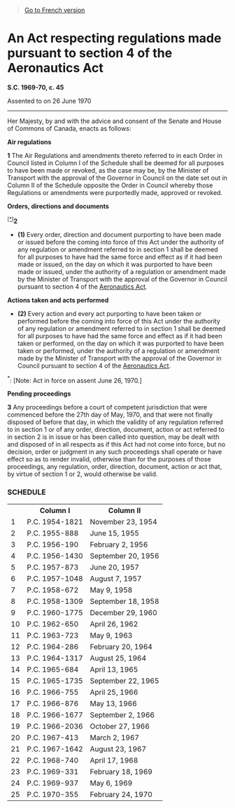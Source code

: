 > [Go to French version](/fr/Lois/Lois%20du%20Canada/1969-70/ch.%2045.md)

# An Act respecting regulations made pursuant to section 4 of the Aeronautics Act

**S.C. 1969-70, c. 45**


Assented to on 26 June 1970

----------



Her Majesty, by and with the advice and consent of the Senate and House of Commons of Canada, enacts as follows:






**Air regulations**

**1** The Air Regulations and amendments thereto referred to in each Order in Council listed in Column I of the Schedule shall be deemed for all purposes to have been made or revoked, as the case may be, by the Minister of Transport with the approval of the Governor in Council on the date set out in Column II of the Schedule opposite the Order in Council whereby those Regulations or amendments were purportedly made, approved or revoked.




**Orders, directions and documents**

<sup><a href='#R-5.3_en_2'>[*]</a></sup>**2** 

- **(1)** Every order, direction and document purporting to have been made or issued before the coming into force of this Act under the authority of any regulation or amendment referred to in section 1 shall be deemed for all purposes to have had the same force and effect as if it had been made or issued, on the day on which it was purported to have been made or issued, under the authority of a regulation or amendment made by the Minister of Transport with the approval of the Governor in Council pursuant to section 4 of the [Aeronautics Act](/en/Acts/Revised%20Statutes%20of%20Canada/A/A-2.md).

**Actions taken and acts performed**

- **(2)** Every action and every act purporting to have been taken or performed before the coming into force of this Act under the authority of any regulation or amendment referred to in section 1 shall be deemed for all purposes to have had the same force and effect as if it had been taken or performed, on the day on which it was purported to have been taken or performed, under the authority of a regulation or amendment made by the Minister of Transport with the approval of the Governor in Council pursuant to section 4 of the [Aeronautics Act](/en/Acts/Revised%20Statutes%20of%20Canada/A/A-2.md).

<a name='R-5.3_en_2'><sup>*</sup></a>: [Note: Act in force on assent June 26, 1970.]<br />




**Pending proceedings**

**3** Any proceedings before a court of competent jurisdiction that were commenced before the 27th day of May, 1970, and that were not finally disposed of before that day, in which the validity of any regulation referred to in section 1 or of any order, direction, document, action or act referred to in section 2 is in issue or has been called into question, may be dealt with and disposed of in all respects as if this Act had not come into force, but no decision, order or judgment in any such proceedings shall operate or have effect so as to render invalid, otherwise than for the purposes of those proceedings, any regulation, order, direction, document, action or act that, by virtue of section 1 or 2, would otherwise be valid.




### **SCHEDULE** 
<table>
<tr>
<th></th>
<th>Column I</th>
<th>Column II</th>
</tr>
<tr>
<td>1</td>
<td>P.C. 1954-1821</td>
<td>November 23, 1954</td>
</tr>
<tr>
<td>2</td>
<td>P.C. 1955-888</td>
<td>June 15, 1955</td>
</tr>
<tr>
<td>3</td>
<td>P.C. 1956-190</td>
<td>February 2, 1956</td>
</tr>
<tr>
<td>4</td>
<td>P.C. 1956-1430</td>
<td>September 20, 1956</td>
</tr>
<tr>
<td>5</td>
<td>P.C. 1957-873</td>
<td>June 20, 1957</td>
</tr>
<tr>
<td>6</td>
<td>P.C. 1957-1048</td>
<td>August 7, 1957</td>
</tr>
<tr>
<td>7</td>
<td>P.C. 1958-672</td>
<td>May 9, 1958</td>
</tr>
<tr>
<td>8</td>
<td>P.C. 1958-1309</td>
<td>September 18, 1958</td>
</tr>
<tr>
<td>9</td>
<td>P.C. 1960-1775</td>
<td>December 29, 1960</td>
</tr>
<tr>
<td>10</td>
<td>P.C. 1962-650</td>
<td>April 26, 1962</td>
</tr>
<tr>
<td>11</td>
<td>P.C. 1963-723</td>
<td>May 9, 1963</td>
</tr>
<tr>
<td>12</td>
<td>P.C. 1964-286</td>
<td>February 20, 1964</td>
</tr>
<tr>
<td>13</td>
<td>P.C. 1964-1317</td>
<td>August 25, 1964</td>
</tr>
<tr>
<td>14</td>
<td>P.C. 1965-684</td>
<td>April 13, 1965</td>
</tr>
<tr>
<td>15</td>
<td>P.C. 1965-1735</td>
<td>September 22, 1965</td>
</tr>
<tr>
<td>16</td>
<td>P.C. 1966-755</td>
<td>April 25, 1966</td>
</tr>
<tr>
<td>17</td>
<td>P.C. 1966-876</td>
<td>May 13, 1966</td>
</tr>
<tr>
<td>18</td>
<td>P.C. 1966-1677</td>
<td>September 2, 1966</td>
</tr>
<tr>
<td>19</td>
<td>P.C. 1966-2036</td>
<td>October 27, 1966</td>
</tr>
<tr>
<td>20</td>
<td>P.C. 1967-413</td>
<td>March 2, 1967</td>
</tr>
<tr>
<td>21</td>
<td>P.C. 1967-1642</td>
<td>August 23, 1967</td>
</tr>
<tr>
<td>22</td>
<td>P.C. 1968-740</td>
<td>April 17, 1968</td>
</tr>
<tr>
<td>23</td>
<td>P.C. 1969-331</td>
<td>February 18, 1969</td>
</tr>
<tr>
<td>24</td>
<td>P.C. 1969-937</td>
<td>May 6, 1969</td>
</tr>
<tr>
<td>25</td>
<td>P.C. 1970-355</td>
<td>February 24, 1970</td>
</tr>
</table>


